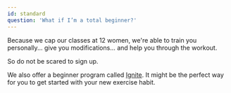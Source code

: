 ```yaml
---
id: standard
question: 'What if I’m a total beginner?'
---
```


Because we cap our classes at 12 women, we're able to train you personally... give you modifications... and help you through the workout.

So do not be scared to sign up.

We also offer a beginner program called [Ignite](https://thistimefitness.com/ignite). It might be the perfect way for you to get started with your new exercise habit.
